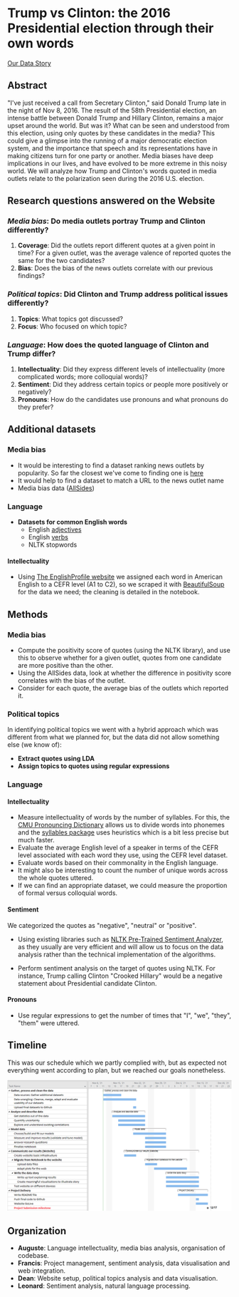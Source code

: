 # Trump vs Clinton: the 2016 Presidential election through their own words

[Our Data Story](https://epfl-ada.github.io/ada-2021-project-radar/)

## Abstract

"I've just received a call from Secretary Clinton," said Donald Trump late in the night of Nov 8, 2016. The result of the 58th Presidential election, an intense battle between Donald Trump and Hillary Clinton, remains a major upset around the world. But was it? What can be seen and understood from this election, using only quotes by these candidates in the media? This could give a glimpse into the running of a major democratic election system, and the importance that speech and its representations have in making citizens turn for one party or another. Media biases have deep implications in our lives, and have evolved to be more extreme in this noisy world. We will analyze how Trump and Clinton's words quoted in media outlets relate to the polarization seen during the 2016 U.S. election.

## Research questions answered on the Website

### _Media bias_: Do media outlets portray Trump and Clinton differently?

1. **Coverage**: Did the outlets report different quotes at a given point in time? For a given outlet, was the average valence of reported quotes the same for the two candidates?
2. **Bias**: Does the bias of the news outlets correlate with our previous findings?

### _Political topics_: Did Clinton and Trump address political issues differently?

1. **Topics**: What topics got discussed?
2. **Focus**: Who focused on which topic?

### _Language_: How does the quoted language of Clinton and Trump differ?

1. **Intellectuality**: Did they express different levels of intellectuality (more complicated words; more colloquial words)?
2. **Sentiment**: Did they address certain topics or people more positively or negatively?
3. **Pronouns**: How do the candidates use pronouns and what pronouns do they prefer?

## Additional datasets

### Media bias

- It would be interesting to find a dataset ranking news outlets by popularity. So far the closest we've come to finding one is [here](https://www.similarweb.com/fr/top-websites/united-states/category/news-and-media/)
- It would help to find a dataset to match a URL to the news outlet name
- Media bias data ([AllSides](https://www.kaggle.com/supratimhaldar/allsides-ratings-of-bias-in-electronic-media))


### Language

- **Datasets for common English words**
  - English [adjectives](https://gist.github.com/hugsy/8910dc78d208e40de42deb29e62df913)
  - English [verbs](https://www.wordexample.com/list/most-common-verbs-english/)
  - NLTK stopwords

#### Intellectuality

- Using [The EnglishProfile website](https://www.englishprofile.org/american-english) we assigned each word in American English to a CEFR level (A1 to C2), so we scraped it with [BeautifulSoup](https://beautiful-soup-4.readthedocs.io/en/latest/) for the data we need; the cleaning is detailed in the notebook.

## Methods

### Media bias

- Compute the positivity score of quotes (using the NLTK library), and use this to observe whether for a given outlet, quotes from one candidate are more positive than the other.
- Using the AllSides data, look at whether the difference in positivity score correlates with the bias of the outlet.
- Consider for each quote, the average bias of the outlets which reported it.

### Political topics

In identifying political topics we went with a hybrid approach which was different from what we planned for, but the data did not allow something else (we know of):

- **Extract quotes using LDA**
- **Assign topics to quotes using regular expressions**

### Language

#### Intellectuality

- Measure intellectuality of words by the number of syllables. For this, the [CMU Pronouncing Dictionary](http://www.speech.cs.cmu.edu/cgi-bin/cmudict) allows us to divide words into phonemes and the [syllables package](https://pypi.org/project/syllables/) uses heuristics which is a bit less precise but much faster.
- Evaluate the average English level of a speaker in terms of the CEFR level associated with each word they use, using the CEFR level dataset.
- Evaluate words based on their commonality in the English language.
- It might also be interesting to count the number of unique words across the whole quotes uttered.
- If we can find an appropriate dataset, we could measure the proportion of formal versus colloquial words.

#### Sentiment

We categorized the quotes as "negative", "neutral" or "positive". 
- Using existing libraries such as [NLTK Pre-Trained Sentiment Analyzer](https://www.nltk.org/api/nltk.sentiment.html), as they usually are very efficient and will allow us to focus on the data analysis rather than the technical implementation of the algorithms.

- Perform sentiment analysis on the target of quotes using NLTK. For instance, Trump calling Clinton "Crooked Hillary" would be a negative statement about Presidential candidate Clinton.

#### Pronouns

- Use regular expressions to get the number of times that "I", "we", "they", "them" were uttered.

## Timeline
This was our schedule which we partly complied with, but as expected not everything went according to plan, but we reached our goals nonetheless.

![](./assets/gantt.png)

## Organization

- **Auguste**: Language intellectuality, media bias analysis, organisation of codebase.
- **Francis**: Project management, sentiment analysis, data visualisation and web integration.
- **Dean**: Website setup, political topics analysis and data visualisation.
- **Leonard**: Sentiment analysis, natural language processing.

